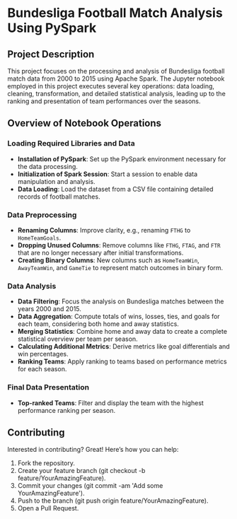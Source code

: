 # Bundesliga Football Match Analysis Using PySpark

## Project Description

This project focuses on the processing and analysis of Bundesliga football match data from 2000 to 2015 using Apache Spark. The Jupyter notebook employed in this project executes several key operations: data loading, cleaning, transformation, and detailed statistical analysis, leading up to the ranking and presentation of team performances over the seasons.

## Overview of Notebook Operations

### Loading Required Libraries and Data
- **Installation of PySpark**: Set up the PySpark environment necessary for the data processing.
- **Initialization of Spark Session**: Start a session to enable data manipulation and analysis.
- **Data Loading**: Load the dataset from a CSV file containing detailed records of football matches.

### Data Preprocessing
- **Renaming Columns**: Improve clarity, e.g., renaming `FTHG` to `HomeTeamGoals`.
- **Dropping Unused Columns**: Remove columns like `FTHG`, `FTAG`, and `FTR` that are no longer necessary after initial transformations.
- **Creating Binary Columns**: New columns such as `HomeTeamWin`, `AwayTeamWin`, and `GameTie` to represent match outcomes in binary form.

### Data Analysis
- **Data Filtering**: Focus the analysis on Bundesliga matches between the years 2000 and 2015.
- **Data Aggregation**: Compute totals of wins, losses, ties, and goals for each team, considering both home and away statistics.
- **Merging Statistics**: Combine home and away data to create a complete statistical overview per team per season.
- **Calculating Additional Metrics**: Derive metrics like goal differentials and win percentages.
- **Ranking Teams**: Apply ranking to teams based on performance metrics for each season.

### Final Data Presentation
- **Top-ranked Teams**: Filter and display the team with the highest performance ranking per season.

## Contributing

Interested in contributing? Great! Here’s how you can help:

1. Fork the repository.
2. Create your feature branch (git checkout -b feature/YourAmazingFeature).
3. Commit your changes (git commit -am 'Add some YourAmazingFeature').
4. Push to the branch (git push origin feature/YourAmazingFeature).
5. Open a Pull Request.
